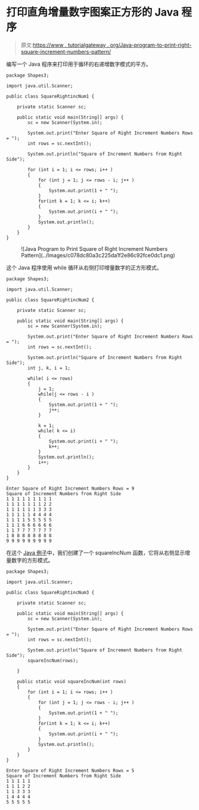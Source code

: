 # 打印直角增量数字图案正方形的 Java 程序

> 原文:[https://www . tutorialgateway . org/Java-program-to-print-right-square-increment-numbers-pattern/](https://www.tutorialgateway.org/java-program-to-print-square-of-right-increment-numbers-pattern/)

编写一个 Java 程序来打印用于循环的右递增数字模式的平方。

```
package Shapes3;

import java.util.Scanner;

public class SquareRightincNum1 {

	private static Scanner sc;

	public static void main(String[] args) {
		sc = new Scanner(System.in);

		System.out.print("Enter Square of Right Increment Numbers Rows = ");
		int rows = sc.nextInt();

		System.out.println("Square of Increment Numbers from Right Side");

		for (int i = 1; i <= rows; i++ ) 
		{
			for (int j = 1; j <= rows - i; j++ ) 
			{
				System.out.print(1 + " ");
			}
			for(int k = 1; k <= i; k++) 
			{
				System.out.print(i + " ");
			}
			System.out.println();
		}
	}
}
```

<figure class="wp-block-image size-large">![Java Program to Print Square of Right Increment Numbers Pattern](../Images/c078dc80a3c225da1f2e86c92fce0dc1.png)</figure>

这个 Java 程序使用 while 循环从右侧打印增量数字的正方形模式。

```
package Shapes3;

import java.util.Scanner;

public class SquareRightincNum2 {

	private static Scanner sc;

	public static void main(String[] args) {
		sc = new Scanner(System.in);

		System.out.print("Enter Square of Right Increment Numbers Rows = ");
		int rows = sc.nextInt();

		System.out.println("Square of Increment Numbers from Right Side");
		int j, k, i = 1;

		while( i <= rows) 
		{
			j = 1;
			while(j <= rows - i ) 
			{
				System.out.print(1 + " ");
				j++;
			}

			k = 1;
			while( k <= i) 
			{
				System.out.print(i + " ");
				k++;
			}
			System.out.println();
			i++;
		}
	}
}
```

```
Enter Square of Right Increment Numbers Rows = 9
Square of Increment Numbers from Right Side
1 1 1 1 1 1 1 1 1 
1 1 1 1 1 1 1 2 2 
1 1 1 1 1 1 3 3 3 
1 1 1 1 1 4 4 4 4 
1 1 1 1 5 5 5 5 5 
1 1 1 6 6 6 6 6 6 
1 1 7 7 7 7 7 7 7 
1 8 8 8 8 8 8 8 8 
9 9 9 9 9 9 9 9 9 
```

在这个 [Java 例子](https://www.tutorialgateway.org/learn-java-programs/)中，我们创建了一个 squareIncNum 函数，它将从右侧显示增量数字的方形模式。

```
package Shapes3;

import java.util.Scanner;

public class SquareRightincNum3 {

	private static Scanner sc;

	public static void main(String[] args) {
		sc = new Scanner(System.in);

		System.out.print("Enter Square of Right Increment Numbers Rows = ");
		int rows = sc.nextInt();

		System.out.println("Square of Increment Numbers from Right Side");	
		squareIncNum(rows);

	}

	public static void squareIncNum(int rows)
	{
		for (int i = 1; i <= rows; i++ ) 
		{
			for (int j = 1; j <= rows - i; j++ ) 
			{
				System.out.print(1 + " ");
			}
			for(int k = 1; k <= i; k++) 
			{
				System.out.print(i + " ");
			}
			System.out.println();
		}
	}
}
```

```
Enter Square of Right Increment Numbers Rows = 5
Square of Increment Numbers from Right Side
1 1 1 1 1 
1 1 1 2 2 
1 1 3 3 3 
1 4 4 4 4 
5 5 5 5 5 
```